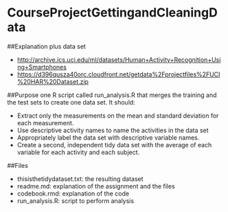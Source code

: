 # CourseProjectGettingandCleaningData

##Explanation plus data set
* http://archive.ics.uci.edu/ml/datasets/Human+Activity+Recognition+Using+Smartphones 
* https://d396qusza40orc.cloudfront.net/getdata%2Fprojectfiles%2FUCI%20HAR%20Dataset.zip 

##Purpose 
one R script called run_analysis.R that merges the training and the test sets to create one data set.
It should:
* Extract only the measurements on the mean and standard deviation for each measurement. 
* Use descriptive activity names to name the activities in the data set
* Appropriately label the data set with descriptive variable names. 
* Create a second, independent tidy data set with the average of each variable for each activity and each subject.

##Files
* thisisthetidydataset.txt: the resulting dataset
* readme.md:  explanation of the assignment and the files
* codebook.rmd: explanation of the code
* run_analysis.R: script to perform analysis
